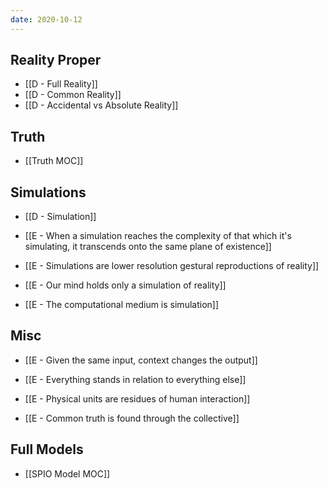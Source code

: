 ```yaml
---
date: 2020-10-12
---
```


## Reality Proper
- [[D - Full Reality]]
- [[D - Common Reality]]
- [[D - Accidental vs Absolute Reality]]

## Truth
- [[Truth MOC]]

## Simulations
- [[D - Simulation]]

- [[E - When a simulation reaches the complexity of that which it's simulating, it transcends onto the same plane of existence]]
- [[E - Simulations are lower resolution gestural reproductions of reality]]

- [[E - Our mind holds only a simulation of reality]]

- [[E - The computational medium is simulation]]

## Misc
- [[E - Given the same input, context changes the output]]

- [[E - Everything stands in relation to everything else]]

- [[E - Physical units are residues of human interaction]]

- [[E - Common truth is found through the collective]]

## Full Models
- [[SPIO Model MOC]]